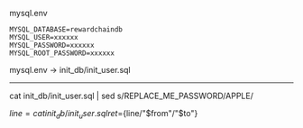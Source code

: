 
mysql.env

```
MYSQL_DATABASE=rewardchaindb
MYSQL_USER=xxxxxx
MYSQL_PASSWORD=xxxxxx
MYSQL_ROOT_PASSWORD=xxxxxx
```


mysql.env -> init_db/init_user.sql

*********


cat init_db/init_user.sql | sed s/REPLACE_ME_PASSWORD/APPLE/


$line=cat init_db/init_user.sql
ret=${line/"$from"/"$to"}